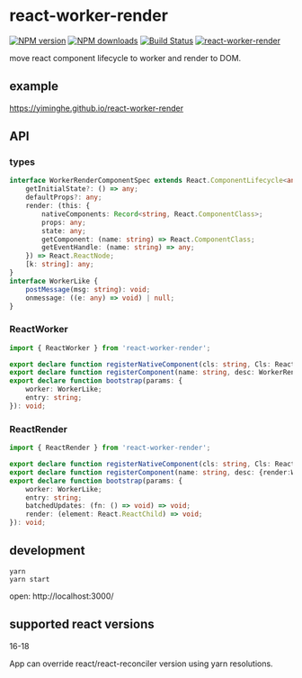 # react-worker-render

[![NPM version](https://badge.fury.io/js/react-worker-render.png)](http://badge.fury.io/js/react-worker-render)
[![NPM downloads](http://img.shields.io/npm/dm/react-worker-render.svg)](https://npmjs.org/package/react-worker-render)
[![Build Status](https://app.travis-ci.com/yiminghe/react-worker-render.svg?branch=main)](https://app.travis-ci.com/github/yiminghe/react-worker-render)
[![react-worker-render](https://img.shields.io/endpoint?url=https://dashboard.cypress.io/badge/simple/wog843&style=flat&logo=cypress)](https://dashboard.cypress.io/projects/wog843/runs)

move react component lifecycle to worker and render to DOM.

## example

https://yiminghe.github.io/react-worker-render

## API

### types

```ts
interface WorkerRenderComponentSpec extends React.ComponentLifecycle<any, any>, React.StaticLifecycle<any, any> {
    getInitialState?: () => any;
    defaultProps?: any;
    render: (this: {
        nativeComponents: Record<string, React.ComponentClass>;
        props: any;
        state: any;
        getComponent: (name: string) => React.ComponentClass;
        getEventHandle: (name: string) => any;
    }) => React.ReactNode;
    [k: string]: any;
}
interface WorkerLike {
    postMessage(msg: string): void;
    onmessage: ((e: any) => void) | null;
}
```

### ReactWorker

```ts
import { ReactWorker } from 'react-worker-render';
```

```ts
export declare function registerNativeComponent(cls: string, Cls: React.ComponentClass): void;
export declare function registerComponent(name: string, desc: WorkerRenderComponentSpec): void;
export declare function bootstrap(params: {
    worker: WorkerLike;
    entry: string;
}): void;
```

### ReactRender

```ts
import { ReactRender } from 'react-worker-render';
```

```ts
export declare function registerNativeComponent(cls: string, Cls: React.ComponentClass): void;
export declare function registerComponent(name: string, desc: {render:WorkerRenderComponentSpec['render']}): void;
export declare function bootstrap(params: {
    worker: WorkerLike;
    entry: string;
    batchedUpdates: (fn: () => void) => void;
    render: (element: React.ReactChild) => void;
}): void;
```

## development

```
yarn
yarn start
```

open: http://localhost:3000/

## supported react versions

16-18

App can override react/react-reconciler version using yarn resolutions.
